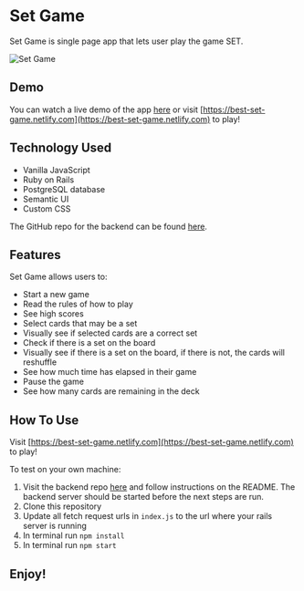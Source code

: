 # Set Game

Set Game is single page app that lets user play the game SET.

![Set Game](https://user-images.githubusercontent.com/8761638/69589475-2f4b0200-0fba-11ea-8f41-5a131079261f.png)

## Demo

You can watch a live demo of the app [here](#) or visit [https://best-set-game.netlify.com](https://best-set-game.netlify.com) to play!

## Technology Used

* Vanilla JavaScript
* Ruby on Rails
* PostgreSQL database
* Semantic UI
* Custom CSS

The GitHub repo for the backend can be found [here](https://github.com/aresnik11/set-game-backend).

## Features

Set Game allows users to:

* Start a new game
* Read the rules of how to play
* See high scores
* Select cards that may be a set
* Visually see if selected cards are a correct set
* Check if there is a set on the board
* Visually see if there is a set on the board, if there is not, the cards will reshuffle
* See how much time has elapsed in their game
* Pause the game
* See how many cards are remaining in the deck

## How To Use

Visit [https://best-set-game.netlify.com](https://best-set-game.netlify.com) to play!

To test on your own machine:
1. Visit the backend repo [here](https://github.com/aresnik11/set-game-backend) and follow instructions on the README. The backend server should be started before the next steps are run.
2. Clone this repository
3. Update all fetch request urls in `index.js` to the url where your rails server is running
4. In terminal run `npm install`
5. In terminal run `npm start`

## Enjoy!
